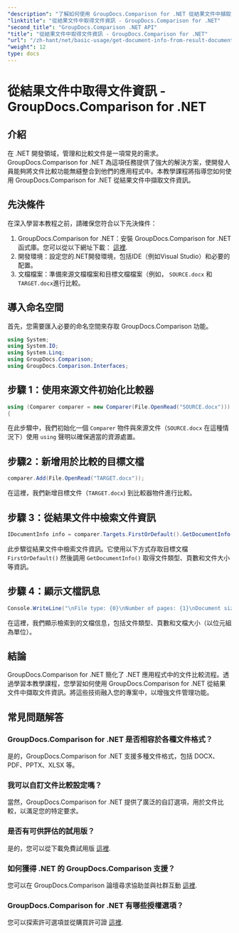 ```yaml
---
"description": "了解如何使用 GroupDocs.Comparison for .NET 從結果文件中擷取文件資訊。本指南為 .NET 開發人員說明了簡單的步驟。"
"linktitle": "從結果文件中取得文件資訊 - GroupDocs.Comparison for .NET"
"second_title": "GroupDocs.Comparison .NET API"
"title": "從結果文件中取得文件資訊 - GroupDocs.Comparison for .NET"
"url": "/zh-hant/net/basic-usage/get-document-info-from-result-document/"
"weight": 12
type: docs
---
```

# 從結果文件中取得文件資訊 - GroupDocs.Comparison for .NET

## 介紹
在 .NET 開發領域，管理和比較文件是一項常見的需求。 GroupDocs.Comparison for .NET 為這項任務提供了強大的解決方案，使開發人員能夠將文件比較功能無縫整合到他們的應用程式中。本教學課程將指導您如何使用 GroupDocs.Comparison for .NET 從結果文件中擷取文件資訊。 
## 先決條件
在深入學習本教程之前，請確保您符合以下先決條件：
1. GroupDocs.Comparison for .NET：安裝 GroupDocs.Comparison for .NET 函式庫。您可以從以下網址下載： [這裡](https://releases。groupdocs.com/comparison/net/).
2. 開發環境：設定您的.NET開發環境，包括IDE（例如Visual Studio）和必要的配置。
3. 文檔檔案：準備來源文檔檔案和目標文檔檔案（例如， `SOURCE.docx` 和 `TARGET.docx`進行比較。

## 導入命名空間
首先，您需要匯入必要的命名空間來存取 GroupDocs.Comparison 功能。

```csharp
using System;
using System.IO;
using System.Linq;
using GroupDocs.Comparison;
using GroupDocs.Comparison.Interfaces;
```

## 步驟 1：使用來源文件初始化比較器
```csharp
using (Comparer comparer = new Comparer(File.OpenRead("SOURCE.docx")))
{
```
在此步驟中，我們初始化一個 `Comparer` 物件與來源文件（`SOURCE.docx` 在這種情況下）使用 `using` 聲明以確保適當的資源處置。
## 步驟2：新增用於比較的目標文檔
```csharp
comparer.Add(File.OpenRead("TARGET.docx"));
```
在這裡，我們新增目標文件（`TARGET.docx`) 到比較器物件進行比較。
## 步驟 3：從結果文件中檢索文件資訊
```csharp
IDocumentInfo info = comparer.Targets.FirstOrDefault().GetDocumentInfo();
```
此步驟從結果文件中檢索文件資訊。它使用以下方式存取目標文檔 `FirstOrDefault()` 然後調用 `GetDocumentInfo()` 取得文件類型、頁數和文件大小等資訊。
## 步驟 4：顯示文檔訊息
```csharp
Console.WriteLine("\nFile type: {0}\nNumber of pages: {1}\nDocument size: {2} bytes", info.FileType, info.PageCount, info.Size);
```
在這裡，我們顯示檢索到的文檔信息，包括文件類型、頁數和文檔大小（以位元組為單位）。

## 結論
GroupDocs.Comparison for .NET 簡化了 .NET 應用程式中的文件比較流程。透過學習本教學課程，您學習如何使用 GroupDocs.Comparison for .NET 從結果文件中擷取文件資訊。將這些技術融入您的專案中，以增強文件管理功能。
## 常見問題解答
### GroupDocs.Comparison for .NET 是否相容於各種文件格式？
是的，GroupDocs.Comparison for .NET 支援多種文件格式，包括 DOCX、PDF、PPTX、XLSX 等。
### 我可以自訂文件比較設定嗎？
當然，GroupDocs.Comparison for .NET 提供了廣泛的自訂選項，用於文件比較，以滿足您的特定要求。
### 是否有可供評估的試用版？
是的，您可以從下載免費試用版 [這裡](https://releases。groupdocs.com/).
### 如何獲得 .NET 的 GroupDocs.Comparison 支援？
您可以在 GroupDocs.Comparison 論壇尋求協助並與社群互動 [這裡](https://forum。groupdocs.com/c/comparison/12).
### GroupDocs.Comparison for .NET 有哪些授權選項？
您可以探索許可選項並從購買許可證 [這裡](https://purchase。groupdocs.com/buy).